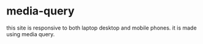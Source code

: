 # media-query

this  site is responsive to both laptop desktop and mobile phones. it is made using media query.
